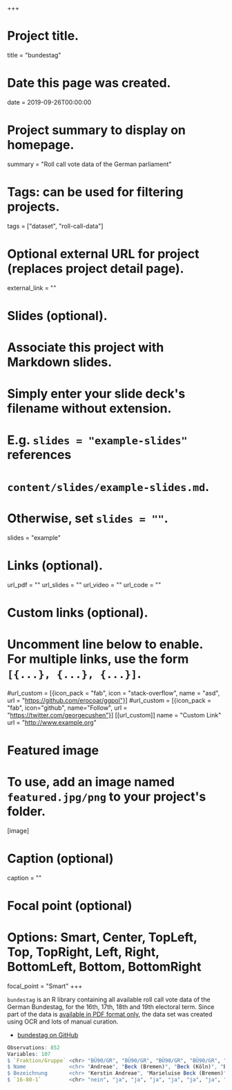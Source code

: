 +++
# Project title.
title = "bundestag"

# Date this page was created.
date = 2019-09-26T00:00:00

# Project summary to display on homepage.
summary = "Roll call vote data of the German parliament"

# Tags: can be used for filtering projects.
tags = ["dataset", "roll-call-data"]

# Optional external URL for project (replaces project detail page).
external_link = ""

# Slides (optional).
#   Associate this project with Markdown slides.
#   Simply enter your slide deck's filename without extension.
#   E.g. `slides = "example-slides"` references 
#   `content/slides/example-slides.md`.
#   Otherwise, set `slides = ""`.
slides = "example"

# Links (optional).
url_pdf = ""
url_slides = ""
url_video = ""
url_code = ""

# Custom links (optional).
#   Uncomment line below to enable. For multiple links, use the form `[{...}, {...}, {...}]`.
#url_custom = [{icon_pack = "fab", icon = "stack-overflow", name = "asd", url = "https://github.com/erocoar/ggpol"}]
#url_custom = [{icon_pack = "fab", icon="github", name="Follow", url = "https://twitter.com/georgecushen"}]
[[url_custom]]
    name = "Custom Link"
    url = "http://www.example.org"

# Featured image
# To use, add an image named `featured.jpg/png` to your project's folder. 
[image]
  # Caption (optional)
  caption = ""
  
  # Focal point (optional)
  # Options: Smart, Center, TopLeft, Top, TopRight, Left, Right, BottomLeft, Bottom, BottomRight
  focal_point = "Smart"
+++

`bundestag` is an R library containing all available roll call vote data of the German Bundestag, for the 16th, 17th, 18th and 19th electoral term. Since part of the data is [available in PDF format only](https://www.bundestag.de/parlament/plenum/abstimmung/liste), the data set was created using OCR and lots of manual curation.

- [bundestag on GitHub](https://github.com/erocoar/bundestag)


```r
Observations: 852
Variables: 107
$ `Fraktion/Gruppe` <chr> "BÜ90/GR", "BÜ90/GR", "BÜ90/GR", "BÜ90/GR", "BÜ90/GR", "BÜ90/GR", "BÜ90/GR", "BÜ90/GR", "BÜ90/GR", "BÜ90/GR", "...
$ Name              <chr> "Andreae", "Beck (Bremen)", "Beck (Köln)", "Behm", "Bender", "Berninger", "Bettin", "Bonde", "Cramon-Taubadel",...
$ Bezeichnung       <chr> "Kerstin Andreae", "Marieluise Beck (Bremen)", "Volker Beck (Köln)", "Cornelia Behm", "Birgitt Bender", "Matthi...
$ `16-80-1`         <chr> "nein", "ja", "ja", "ja", "ja", "ja", "ja", "ja", NA, "ja", NA, "ja", "ja", "ja", NA, "ja", "ja", "ja", "ja", N...
```

